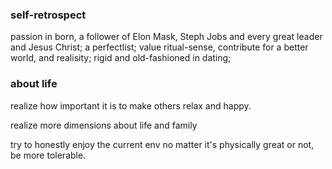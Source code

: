 
### self-retrospect

passion in born, a follower of Elon Mask, Steph Jobs and every great leader and Jesus Christ; a perfectlist; value ritual-sense, contribute for a better world, and realisity; rigid and old-fashioned in dating;


### about life 

realize how important it is to make others relax and happy.

realize more dimensions about life and family 

try to honestly enjoy the current env no matter it's physically great or not, be more tolerable.

 
